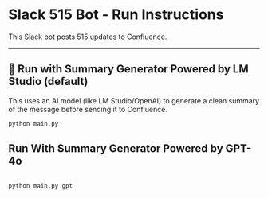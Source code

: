 # Slack 515 Bot - Run Instructions

This Slack bot posts 515 updates to Confluence.

---

## 🧠 Run with Summary Generator Powered by LM Studio (default)

This uses an AI model (like LM Studio/OpenAI) to generate a clean summary of the message before sending it to Confluence.

```bash
python main.py

```
## Run With Summary Generator Powered by GPT-4o

``` bash

python main.py gpt

```

